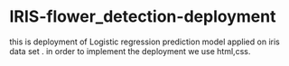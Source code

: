 # IRIS-flower_detection-deployment

this is deployment of Logistic regression prediction model applied on iris data set . in order to implement the deployment we use html,css.
